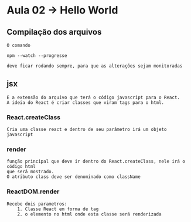 Aula 02 -> Hello World
==============================

Compilação dos arquivos
-----------------------

	O comando

    npm --watch --progresse

    deve ficar rodando sempre, para que as alterações sejam monitoradas

jsx
---

	É a extensão do arquivo que terá o código javascript para o React.
	A ideia do React é criar classes que viram tags para o html.

### React.createClass

	Cria uma classe react e dentro de seu parâmetro irá um objeto javascript

### render

	função principal que deve ir dentro do React.createClass, nele irá o código html
	que será mostrado.
	O atributo class deve ser denominado como className

### ReactDOM.render

	Recebe dois parametros:
		1. Classe React em forma de tag
		2. o elemento no html onde esta classe será renderizada